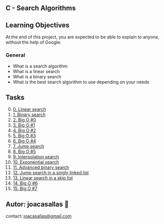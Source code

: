 ## C - Search Algorithms ##

## Learning Objectives ##

At the end of this project, you are expected to be able to explain to anyone, without the help of Google:

### General ###
* What is a search algorithm  
* What is a linear search  
* What is a binary search
* What is the best search algorithm to use depending on your needs  

## Tasks ##  
0. [0. Linear search](https://github.com/joacasallas2/holbertonschool-low_level_programming/blob/main/search_algorithms/0-linear.c)
0. [1. Binary search](https://github.com/joacasallas2/holbertonschool-low_level_programming/blob/main/search_algorithms/1-binary.c)
0. [2. Big O #0](https://github.com/joacasallas2/holbertonschool-low_level_programming/blob/main/search_algorithms/2-O)
0. [3. Big O #1](https://github.com/joacasallas2/holbertonschool-low_level_programming/blob/main/search_algorithms/3-O)
0. [4. Big O #2](https://github.com/joacasallas2/holbertonschool-low_level_programming/blob/main/search_algorithms/4-O)
0. [5. Big O #3](https://github.com/joacasallas2/holbertonschool-low_level_programming/blob/main/search_algorithms/5-O)
0. [6. Big O #4](https://github.com/joacasallas2/holbertonschool-low_level_programming/blob/main/search_algorithms/6-O)
0. [7. Jump search](https://github.com/joacasallas2/holbertonschool-low_level_programming/blob/main/search_algorithms/100-jump.c)
0. [8. Big O #5](https://github.com/joacasallas2/holbertonschool-low_level_programming/blob/main/search_algorithms/101-O)
0. [9. Interpolation search](https://github.com/joacasallas2/holbertonschool-low_level_programming/blob/main/search_algorithms/102-interpolation.c)
0. [10. Exponential search](https://github.com/joacasallas2/holbertonschool-low_level_programming/blob/main/search_algorithms/103-exponential.c)
0. [11. Advanced binary search](https://github.com/joacasallas2/holbertonschool-low_level_programming/blob/main/search_algorithms/104-advanced_binary.c)
0. [12. Jump search in a singly linked list](https://github.com/joacasallas2/holbertonschool-low_level_programming/blob/main/search_algorithms/105-jump_list.c)
0. [13. Linear search in a skip list](https://github.com/joacasallas2/holbertonschool-low_level_programming/blob/main/search_algorithms/106-linear_skip.c)
0. [14. Big O #6](https://github.com/joacasallas2/holbertonschool-low_level_programming/blob/main/search_algorithms/107-O)
0. [15. Big O #7](https://github.com/joacasallas2/holbertonschool-low_level_programming/blob/main/search_algorithms/108-O)


## Autor:  joacasallas :information_desk_person:  
contact:  joacasallas@gmail.com  



